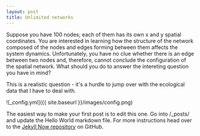 ```yaml
---
layout: post
title: Unlimited networks
---
```


Suppose you have 100 nodes; each of them has its own x and y spatial coordinates. You are interested in learning how the structure of the network composed of the nodes and edges forming between them affects the system dynamics.  Unfortunately, you have no clue whether there is an edge between two nodes and, therefore, cannot conclude the configuration of the spatial network.  What should you do to answer the intereting question you have in mind?

This is a realistic question - it's a hurdle to jump over with the ecological data that I have to deal with. 



![_config.yml]({{ site.baseurl }}/images/config.png)

The easiest way to make your first post is to edit this one. Go into /_posts/ and update the Hello World markdown file. For more instructions head over to the [Jekyll Now repository](https://github.com/barryclark/jekyll-now) on GitHub.
